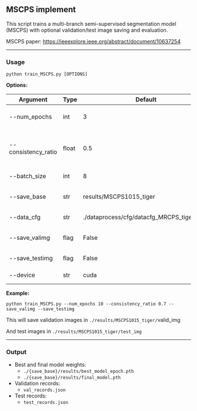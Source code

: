 ## MSCPS implement
This script trains a multi-branch semi-supervised segmentation model (MSCPS) with optional validation/test image saving and evaluation.

MSCPS paper: https://ieeexplore.ieee.org/abstract/document/10637254

---
### Usage
```
python train_MSCPS.py [OPTIONS]
```

**Options:**

| Argument            | Type   | Default                       | Description                                |
|--------------------|--------|-------------------------------|--------------------------------------------|
| --num_epochs        | int    | 3                             | Total training epochs                       |
| --consistency_ratio | float  | 0.5                           | Weight for semi-supervised consistency loss|
| --batch_size        | int    | 8                             | Training batch size                          |
| --save_base         | str    | results/MSCPS1015_tiger       | Base path to save results                    |
| --data_cfg          | str    | ./dataprocess/cfg/datacfg_MRCPS_tiger.yaml | Data config YAML path           |
| --save_valimg       | flag   | False                         | Save validation images                        |
| --save_testimg      | flag   | False                         | Save test images                              |
| --device            | str    | cuda                          | Device: cuda or cpu                           |

**Example:**
```
python train_MSCPS.py --num_epochs 10 --consistency_ratio 0.7 --save_valimg --save_testimg
```

This will save validation images in `./results/MSCPS1015_tiger/`valid_img

And test images in `./results/MSCPS1015_tiger/test_img`

---

### Output
- Best and final model weights:
  - `./{save_base}/results/best_model_epoch.pth`
  - `./{save_base}/results/final_model.pth`
- Validation records:
  - `val_records.json`
- Test records:
  - `test_records.json`